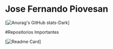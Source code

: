# Jose Fernando Piovesan 

[![Anurag's GitHub stats-Dark](https://github-readme-stats.vercel.app/api?username=jfpiovesa&show=reviews&show_icons=true&theme=radical)]

#Repositorios  Importantes


[![Readme Card](https://github-readme-stats.vercel.app/api/pin/?username=jfpiovesa&repo=test_tell.me&theme=radical)]

